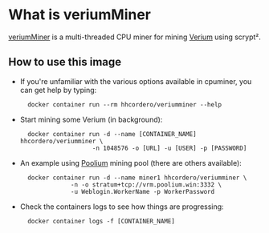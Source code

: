 # What is veriumMiner 

[veriumMiner](https://github.com/fireworm71/veriumMiner) is a multi-threaded CPU miner for mining [Verium](https://portal.vericoin.info) using scrypt². 


## How to use this image

- If you're unfamiliar with the various options available in cpuminer, you can get help by typing:

        docker container run --rm hhcordero/veriumminer --help

- Start mining some Verium (in background):

        docker container run -d --name [CONTAINER_NAME] hhcordero/veriumminer \
                          -n 1048576 -o [URL] -u [USER] -p [PASSWORD]

- An example using [Poolium](https://www.poolium.win) mining pool (there are others available):

        docker container run -d --name miner1 hhcordero/veriumminer \
                    -n -o stratum+tcp://vrm.poolium.win:3332 \
                    -u Weblogin.WorkerName -p WorkerPassword

- Check the containers logs to see how things are progressing:

        docker container logs -f [CONTAINER_NAME]
